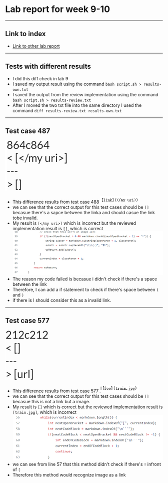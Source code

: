 # Lab report for week 9-10

---
## Link to index
* [Link to other lab report](https://2680991462.github.io/cse15l-lab-reports/index)

---
## Tests with different results
* I did this diff check in lab 9
* I saved my output result using the command `bash script.sh > results-own.txt`
* I saved the output from the review implementation using the command `bash script.sh > results-review.txt`
* After I moved the two txt file into the same directory I used the command `diff results-review.txt results-own.txt`

---
## Test case 487
![Image1](diff2.PNG)
* This difference results from test case 488
![Image1](result2.PNG)
* we can see that the correct output for this test cases should be `[]` becasue there's a sapce between the linka and should casue the link tobe invalid.
* My result is `[</my uri>]` which is incorrect but the reviewed implementation result is `[]`, which is correct
![Image1](code2.PNG)
* The reason my code failed is becasue i didn't check if there's a space between the link
* Therefore, I can add a if statement to check if there's space between `(` and `)` 
* if there is I should consider this as a invalid link.

---
## Test case 577
![Image1](diff1.PNG)
* This difference results from test case 577
![Image1](result1.PNG)
* we can see that the correct output for this test cases should be `[]` becasue this is not a link but a image.
* My result is `[]` which is correct but the reviewed implementation result is `[train.jpg]`, which is incorrect
![Image1](code1.PNG)
* we can see from line 57 that this method didn't check if there's `!` infront of `[` 
* Therefore this method would recognize image as a link 
